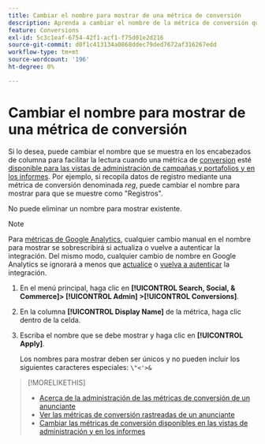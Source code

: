 ```yaml
---
title: Cambiar el nombre para mostrar de una métrica de conversión
description: Aprenda a cambiar el nombre de la métrica de conversión que se muestra en los encabezados de columna de sus vistas de administración e informes.
feature: Conversions
exl-id: 5c3c1eaf-6754-42f1-acf1-f75d01e2d216
source-git-commit: d0f1c413134a0868ddec79ded7672af316267edd
workflow-type: tm+mt
source-wordcount: '196'
ht-degree: 0%

---
```


# Cambiar el nombre para mostrar de una métrica de conversión

Si lo desea, puede cambiar el nombre que se muestra en los encabezados de columna para facilitar la lectura cuando una métrica de [conversion](/help/search-social-commerce/glossary.md#c-d) esté [disponible para las vistas de administración de campañas y portafolios y en los informes](conversion-metric-edit-available.md). Por ejemplo, si recopila datos de registro mediante una métrica de conversión denominada *reg*, puede cambiar el nombre para mostrar para que se muestre como &quot;Registros&quot;.

No puede eliminar un nombre para mostrar existente.

>[!NOTE]
>
>Para [métricas de Google Analytics](/help/search-social-commerce/admin/data-sources/data-source-about.md), cualquier cambio manual en el nombre para mostrar se sobrescribirá si actualiza o vuelve a autenticar la integración. Del mismo modo, cualquier cambio de nombre en Google Analytics se ignorará a menos que [actualice](/help/search-social-commerce/admin/data-sources/data-source-edit.md) o [vuelva a autenticar](/help/search-social-commerce/admin/data-sources/data-source-reauthenticate.md) la integración.

1. En el menú principal, haga clic en **[!UICONTROL Search, Social, & Commerce]> [!UICONTROL Admin] >[!UICONTROL Conversions]**.

1. En la columna **[!UICONTROL Display Name]** de la métrica, haga clic dentro de la celda.

1. Escriba el nombre que se debe mostrar y haga clic en **[!UICONTROL Apply]**.

   Los nombres para mostrar deben ser únicos y no pueden incluir los siguientes caracteres especiales: `\"<'>&`

>[!MORELIKETHIS]
>
>* [Acerca de la administración de las métricas de conversión de un anunciante](conversion-metric-about.md)
>* [Ver las métricas de conversión rastreadas de un anunciante](conversion-metric-view-tracked.md)
>* [Cambiar las métricas de conversión disponibles en las vistas de administración y en los informes](conversion-metric-edit-available.md)
